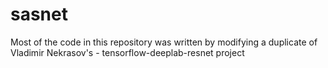 # sasnet

Most of the code in this repository was written by modifying a duplicate of Vladimir Nekrasov's - tensorflow-deeplab-resnet project
